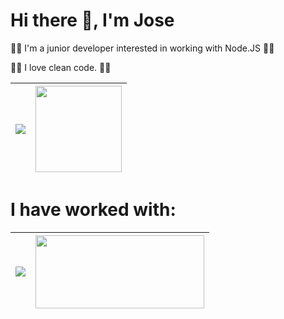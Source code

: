 # Hi there 👋, I'm Jose

👷👷 I'm a junior developer interested in working with Node.JS 👷👷

📝📝 I love clean code. 📝📝


| <img src="https://github-readme-stats.vercel.app/api?username=joseereyes&show_icons=true&theme=tokyonight"/>  |  <img with="" height="138" src="https://github-readme-stats.vercel.app/api/top-langs/?username=joseereyes&layout=compact"/>  |
|---|---|

# I have worked with: 

| <img src="https://cdn.discordapp.com/attachments/741804505191940166/862004098407858186/unknown.png" />  | <img width="270" height="117" src="https://hackernoon.com/hn-images/1*HSisLuifMO6KbLfPOKtLow.jpeg" />  |
|---|---|

